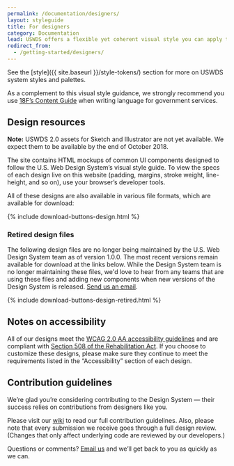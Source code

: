 ```yaml
---
permalink: /documentation/designers/
layout: styleguide
title: For designers
category: Documentation
lead: USWDS offers a flexible yet coherent visual style you can apply to any government website. Our visual style offers a clean, modern aesthetic that meets high standards of usability and accessibility while promoting credibility and trust.
redirect_from:
  - /getting-started/designers/
---
```


See the [style]({{ site.baseurl }}/style-tokens/) section for more on USWDS system styles and palettes.

As a complement to this visual style guidance, we strongly recommend you use [18F’s Content Guide](https://pages.18f.gov/content-guide/) when writing language for government services.

## Design resources

<div class="bg-warning padding-1 radius-sm measure-4"><strong>Note:</strong> USWDS 2.0 assets for Sketch and Illustrator are not yet available. We expect them to be available by the end of October 2018.</div>

The site contains HTML mockups of common UI components designed to follow the U.S. Web Design System’s visual style guide. To view the specs of each design live on this website (padding, margins, stroke weight, line-height, and so on), use your browser’s developer tools.

All of these designs are also available in various file formats, which are available for download:

{% include download-buttons-design.html %}

### Retired design files
The following design files are no longer being maintained by the U.S. Web Design System team as of version 1.0.0. The most recent versions remain available for download at the links below. While the Design System team is no longer maintaining these files, we'd love to hear from any teams that are using these files and adding new components when new versions of the Design System is released. [Send us an email](mailto:@uswds@gsa.gov).

{% include download-buttons-design-retired.html %}

## Notes on accessibility

All of our designs meet the [WCAG 2.0 AA accessibility guidelines](https://www.w3.org/TR/WCAG20/) and are compliant with [Section 508 of the Rehabilitation Act](http://www.section508.gov/). If you choose to customize these designs, please make sure they continue to meet the requirements listed in the “Accessibility” section of each design.

## Contribution guidelines

We’re glad you’re considering contributing to the Design System — their success relies on contributions from designers like you.

Please visit our [wiki](https://github.com/uswds/uswds/wiki/Contribution-Guidelines:-Design) to read our full contribution guidelines. Also, please note that every submission we receive goes through a full design review. (Changes that only affect underlying code are reviewed by our developers.)

Questions or comments? [Email us](mailto:uswds@gsa.gov) and we’ll get back to you as quickly as we can.
